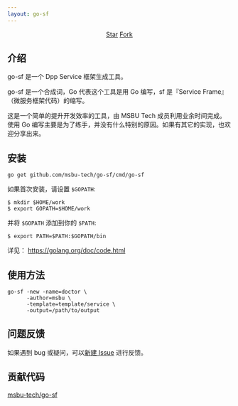 ```yaml
---
layout: go-sf
---
```


<script async defer src="https://buttons.github.io/buttons.js"></script>
<center>
<p>
<a class="github-button" href="https://github.com/msbu-tech/go-sf" data-icon="octicon-star" data-count-href="/msbu-tech/go-sf/stargazers" data-count-api="/repos/msbu-tech/go-sf#stargazers_count" data-count-aria-label="# stargazers on GitHub" aria-label="Star msbu-tech/go-sf on GitHub">Star</a>
<a class="github-button" href="https://github.com/msbu-tech/go-sf/fork" data-icon="octicon-repo-forked" data-count-href="/msbu-tech/go-sf/network" data-count-api="/repos/msbu-tech/go-sf#forks_count" data-count-aria-label="# forks on GitHub" aria-label="Fork msbu-tech/go-sf on GitHub">Fork</a>
</p>
</center>

## 介绍

go-sf 是一个 Dpp Service 框架生成工具。

go-sf 是一个合成词，Go 代表这个工具是用 Go 编写，sf 是『Service Frame』（微服务框架代码）的缩写。

这是一个简单的提升开发效率的工具，由 MSBU Tech 成员利用业余时间完成。使用 Go 编写主要是为了练手，并没有什么特别的原因。如果有其它的实现，也欢迎分享出来。

## 安装

```shell
go get github.com/msbu-tech/go-sf/cmd/go-sf
```

如果首次安装，请设置 `$GOPATH`:

```
$ mkdir $HOME/work
$ export GOPATH=$HOME/work
```

并将 `$GOPATH` 添加到你的 `$PATH`:

```
$ export PATH=$PATH:$GOPATH/bin
```

详见： <https://golang.org/doc/code.html>

## 使用方法

```shell
go-sf -new -name=doctor \
      -author=msbu \
      -template=template/service \
      -output=/path/to/output
```

## 问题反馈

如果遇到 bug 或疑问，可以[新建 Issue](https://github.com/msbu-tech/go-sf/issues/new) 进行反馈。

## 贡献代码

<a href="https://github.com/msbu-tech/go-sf">msbu-tech/go-sf</a>
